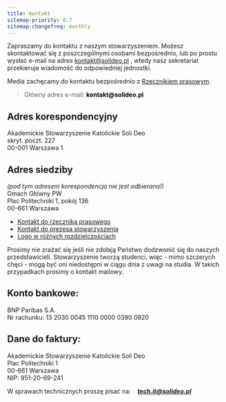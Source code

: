 ```yaml
---
title: Kontakt
sitemap-priority: 0.7
sitemap-changefreq: monthly
---
```


Zapraszamy do kontaktu z naszym stowarzyszeniem. Możesz skontaktować się z
poszczególnymi osobami bezpośrednio, lub po prostu wysłać e-mail na adres
kontakt@solideo.pl , wtedy nasz sekretariat przekieruje wiadomość do
odpowiedniej jednostki.

Media zachęcamy do kontaktu bezpośrednio z
[Rzecznikiem prasowym](/kontakt/rzecznik-prasowy).

<blockquote>Główny adres e-mail: <strong style="color: black;">kontakt@solideo.pl</strong></blockquote>

## Adres korespondencyjny

Akademickie Stowarzyszenie Katolickie Soli Deo<br /> skryt. poczt. 227<br />
00-001 Warszawa 1

## Adres siedziby

_(pod tym adresem korespondencja nie jest odbierana!)_ <br /> Gmach Główny
PW<br /> Plac Politechniki 1, pokój 136<br /> 00-661 Warszawa

- [Kontakt do rzecznika prasowego](/kontakt/rzecznik-prasowy)
- [Kontakt do prezesa stowarzyszenia](/kontakt/zarzad-glowny)
- [Logo w różnych rozdzielczościach](/o-nas/logo)

Prosimy nie zrażać się jeśli nie zdołają Państwo dodzwonić się do naszych
przedstawicieli. Stowarzyszenie tworzą studenci, więc - mimo szczerych chęci -
mogą być oni niedostępni w ciągu dnia z uwagi na studia. W takich przypadkach
prosimy o kontakt mailowy.

## Konto bankowe:

BNP Paribas S.A. <br /> Nr rachunku: 13 2030 0045 1110 0000 0390 0920

## Dane do faktury:

Akademickie Stowarzyszenie Katolickie Soli Deo<br /> Plac Politechniki 1 <br />
00-661 Warszawa<br /> NIP: 951-20-69-241

W sprawach technicznych proszę pisać na: &nbsp;&nbsp; _**tech.it@solideo.pl**_

<link href="https://fonts.googleapis.com/css?family=Josefin+Sans:300|Lato&amp;subset=latin-ext" rel="stylesheet">
<script type="text/javascript" src="/Strona/Kontakt/Strona/watch.js"></script>
<style>
    #zegar{
    	width: 50%;
    	font-family: 'Josefin Sans', sans-serif;
    	font-size: 60px;
    	margin-left: 38%;
    	margin-right: auto;
    	text-align: left;
    }
</style>
<div id="zegar"></div>
